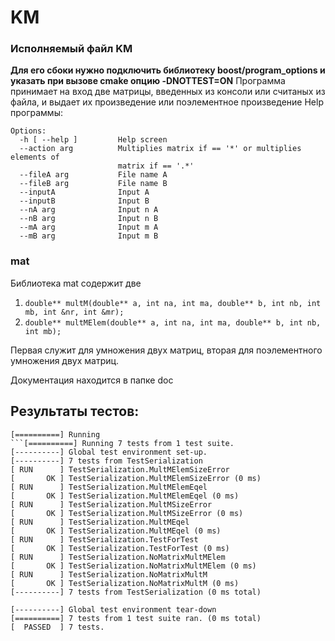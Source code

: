 # KM
### Исполняемый файл KM 
**Для его сбоки нужно подключить библиотеку boost/program_options и указать при вызове cmake опцию -DNOTTEST=ON**
Программа принимает на вход две матрицы, введенных из консоли или считаных из файла, и выдает их произведение или поэлементное произведение
Help программы:
```
Options:
  -h [ --help ]         Help screen
  --action arg          Multiplies matrix if == '*' or multiplies elements of
                        matrix if == '.*'
  --fileA arg           File name A
  --fileB arg           File name B
  --inputA              Input A
  --inputB              Input B
  --nA arg              Input n A
  --nB arg              Input n B
  --mA arg              Input m A
  --mB arg              Input m B
  ```
### mat
Библиотека mat содержит две 
1. `double** multM(double** a, int na, int ma, double** b, int nb, int mb, int &nr, int &mr);`
2. `double** multMElem(double** a, int na, int ma, double** b, int nb, int mb);`

Первая служит для умножения двух матриц, вторая для поэлементного умножения двух матриц.

Документация находится в папке doc

## Результаты тестов:
```
[==========] Running
```[==========] Running 7 tests from 1 test suite.
[----------] Global test environment set-up.
[----------] 7 tests from TestSerialization
[ RUN      ] TestSerialization.MultMElemSizeError
[       OK ] TestSerialization.MultMElemSizeError (0 ms)
[ RUN      ] TestSerialization.MultMElemEqel
[       OK ] TestSerialization.MultMElemEqel (0 ms)
[ RUN      ] TestSerialization.MultMSizeError
[       OK ] TestSerialization.MultMSizeError (0 ms)
[ RUN      ] TestSerialization.MultMEqel
[       OK ] TestSerialization.MultMEqel (0 ms)
[ RUN      ] TestSerialization.TestForTest
[       OK ] TestSerialization.TestForTest (0 ms)
[ RUN      ] TestSerialization.NoMatrixMultMElem
[       OK ] TestSerialization.NoMatrixMultMElem (0 ms)
[ RUN      ] TestSerialization.NoMatrixMultM
[       OK ] TestSerialization.NoMatrixMultM (0 ms)
[----------] 7 tests from TestSerialization (0 ms total)

[----------] Global test environment tear-down
[==========] 7 tests from 1 test suite ran. (0 ms total)
[  PASSED  ] 7 tests.
